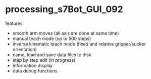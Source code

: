 # processing_s7Bot_GUI_092


features:
- smooth arm moves (all axis are done at same time)
- manual teach mode (up to 500 steps)
- inverse kinematic teach mode (fixed and relative gripper/sucker orientation)
- name, load and save data files to disk
- step by step edit (in progress)
- information display
- data debug functions

